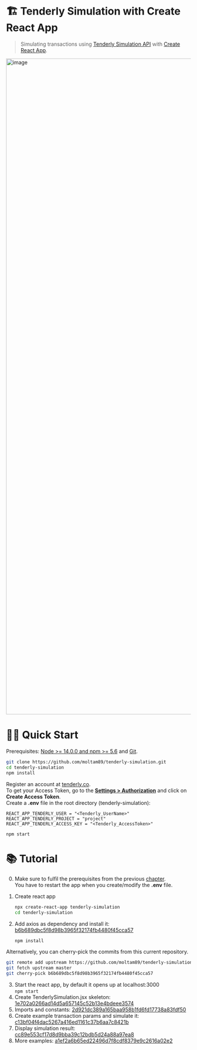 
# 🏗 Tenderly Simulation with Create React App

> Simulating transactions using [Tenderly Simulation API](https://docs.tenderly.co/simulations-and-forks/simulation-api) with [Create React App](https://github.com/facebook/create-react-app).

<img width="1790" alt="image" src="https://user-images.githubusercontent.com/1397179/193095885-bdccf5c2-326d-4417-b9b9-87a117250b45.png">


# 🏄‍♂️ Quick Start

Prerequisites: [Node >= 14.0.0 and npm >= 5.6](https://nodejs.org/en/) and [Git](https://git-scm.com/downloads).

```bash
git clone https://github.com/moltam89/tenderly-simulation.git
cd tenderly-simulation
npm install
```
Register an account at [tenderly.co](https://tenderly.co/).<br>
To get your Access Token, go to the [**Settings > Authorization**](https://dashboard.tenderly.co/account/authorization) and click on **Create Access Token**.<br>
Create a **.env** file in the root directory (tenderly-simulation):

    REACT_APP_TENDERLY_USER = "<Tenderly_UserName>"
    REACT_APP_TENDERLY_PROJECT = "project"
    REACT_APP_TENDERLY_ACCESS_KEY = "<Tenderly_AccessToken>"

```bash
npm start
```
# 📚 Tutorial
0. Make sure to fulfil the prerequisites from the previous [chapter](https://github.com/moltam89/tenderly-simulation/#%EF%B8%8F-quick-start).<br>
You have to restart the app when you create/modify the **.env** file.
2. Create react app
	```sh
	npx create-react-app tenderly-simulation
	cd tenderly-simulation
	```
3. Add axios as dependency and install it: [b6b689dbc5f8d98b3965f32174fb4480f45cca57](https://github.com/moltam89/tenderly-simulation/commit/b6b689dbc5f8d98b3965f32174fb4480f45cca57)

	 ```npm install```	

Alternatively, you can cherry-pick the commits from this current repository.
```sh
git remote add upstream https://github.com/moltam89/tenderly-simulation
git fetch upstream master
git cherry-pick b6b689dbc5f8d98b3965f32174fb4480f45cca57
```


3. Start the react app, by default it opens up at localhost:3000 <br>
	 ```npm start```
4. Create TenderlySimulation.jsx skeleton: [1e702a0266ad14d5a657145c52b13e4bdeee3574](https://github.com/moltam89/tenderly-simulation/commit/1e702a0266ad14d5a657145c52b13e4bdeee3574)
5. Imports and constants: [2d921dc389a165baa958b1fd6fd17738a83fdf50](https://github.com/moltam89/tenderly-simulation/commit/2d921dc389a165baa958b1fd6fd17738a83fdf50)
6. Create example transaction params and simulate it: [c13bf04f4dac5267a416ed1161c37b6aa7c8421b](https://github.com/moltam89/tenderly-simulation/commit/c13bf04f4dac5267a416ed1161c37b6aa7c8421b)
7. Display simulation result: [cc89e553cf17d8d9bba39c12bdb5d24a88a97ea8](https://github.com/moltam89/tenderly-simulation/commit/cc89e553cf17d8d9bba39c12bdb5d24a88a97ea8)
8. More examples: [a1ef2a6b65ed22496d7f8cdf8379e9c2616a02e2](https://github.com/moltam89/tenderly-simulation/commit/a1ef2a6b65ed22496d7f8cdf8379e9c2616a02e2)
	
